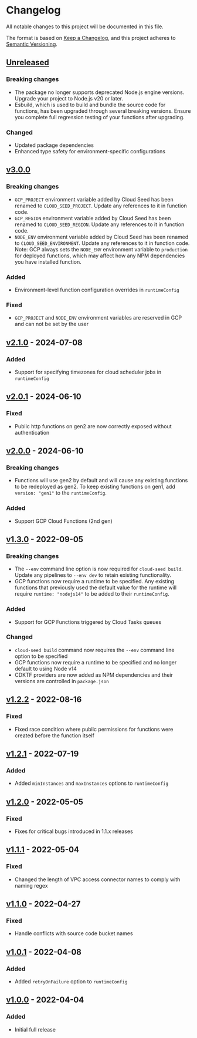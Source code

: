 # Changelog

All notable changes to this project will be documented in this file.

The format is based on [Keep a Changelog](https://keepachangelog.com/en/1.1.0/),
and this project adheres to [Semantic Versioning](https://semver.org/spec/v2.0.0.html).

## [Unreleased](https://github.com/Space48/cloud-seed/compare/v3.0.0...HEAD)

### Breaking changes

- The package no longer supports deprecated Node.js engine versions. Upgrade your project to Node.js v20 or later.
- Esbuild, which is used to build and bundle the source code for functions, has been upgraded through several breaking versions. Ensure you complete full regression testing of your functions after upgrading.

### Changed

- Updated package dependencies
- Enhanced type safety for environment-specific configurations


## [v3.0.0](https://github.com/Space48/cloud-seed/compare/v2.1.0...v3.0.0)

### Breaking changes

- `GCP_PROJECT` environment variable added by Cloud Seed has been renamed to `CLOUD_SEED_PROJECT`. Update any references to it in function code.
- `GCP_REGION` environment variable added by Cloud Seed has been renamed to `CLOUD_SEED_REGION`. Update any references to it in function code.
- `NODE_ENV` environment variable added by Cloud Seed has been renamed to `CLOUD_SEED_ENVIRONMENT`. Update any references to it in function code. Note: GCP always sets the `NODE_ENV` environment variable to `production` for deployed functions, which may affect how any NPM dependencies you have installed function.

### Added

- Environment-level function configuration overrides in `runtimeConfig`

### Fixed

- `GCP_PROJECT` and `NODE_ENV` environment variables are reserved in GCP and can not be set by the user

## [v2.1.0](https://github.com/Space48/cloud-seed/compare/v2.0.1...v2.1.0) - 2024-07-08

### Added

- Support for specifying timezones for cloud scheduler jobs in `runtimeConfig`

## [v2.0.1](https://github.com/Space48/cloud-seed/compare/v2.0.0...v2.0.1) - 2024-06-10

### Fixed

- Public http functions on gen2 are now correctly exposed without authentication

## [v2.0.0](https://github.com/Space48/cloud-seed/compare/v1.3.0...v2.0.0) - 2024-06-10

### Breaking changes

- Functions will use gen2 by default and will cause any existing functions to be redeployed as gen2. To keep existing functions on gen1, add `version: "gen1"` to the `runtimeConfig`.

### Added

- Support GCP Cloud Functions (2nd gen)

## [v1.3.0](https://github.com/Space48/cloud-seed/compare/v1.2.2...v1.3.0) - 2022-09-05

### Breaking changes

- The `--env` command line option is now required for `cloud-seed build`. Update any pipelines to `--env dev` to retain existing functionality.
- GCP functions now require a runtime to be specified. Any existing functions that previously used the default value for the runtime will require `runtime: "nodejs14"` to be added to their `runtimeConfig`.

### Added

- Support for GCP Functions triggered by Cloud Tasks queues

### Changed

- `cloud-seed build` command now requires the `--env` command line option to be specified
- GCP functions now require a runtime to be specified and no longer default to using Node v14
- CDKTF providers are now added as NPM dependencies and their versions are controlled in `package.json`

## [v1.2.2](https://github.com/Space48/cloud-seed/compare/v1.2.1...v1.2.2) - 2022-08-16

### Fixed

- Fixed race condition where public permissions for functions were created before the function itself

## [v1.2.1](https://github.com/Space48/cloud-seed/compare/v1.2.0...v1.2.1) - 2022-07-19

### Added

- Added `minInstances` and `maxInstances` options to `runtimeConfig`

## [v1.2.0](https://github.com/Space48/cloud-seed/compare/1.1.1...v1.2.0) - 2022-05-05

### Fixed

- Fixes for critical bugs introduced in 1.1.x releases

## [v1.1.1](https://github.com/Space48/cloud-seed/compare/1.1.0...1.1.1) - 2022-05-04

### Fixed

- Changed the length of VPC access connector names to comply with naming regex

## [v1.1.0](https://github.com/Space48/cloud-seed/compare/1.0.1...1.1.0) - 2022-04-27

### Fixed

- Handle conflicts with source code bucket names

## [v1.0.1](https://github.com/Space48/cloud-seed/compare/1.0.0...1.0.1) - 2022-04-08

### Added

- Added `retryOnFailure` option to `runtimeConfig`

## [v1.0.0](https://github.com/Space48/cloud-seed/tree/v1.0.0-rc) - 2022-04-04

### Added

- Initial full release
